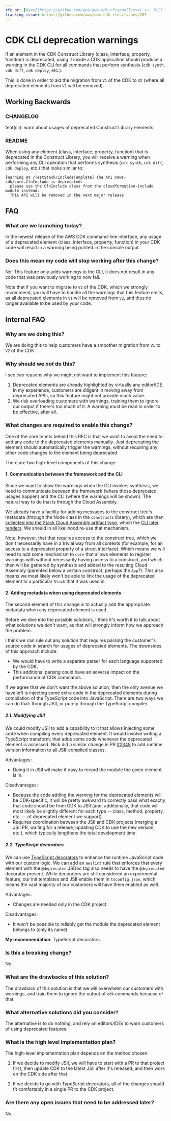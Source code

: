 ```yaml
---
rfc pr: [#xxx](https://github.com/aws/aws-cdk-rfcs/pull/xxx) <-- fill this after you've already created the PR
tracking issue: https://github.com/aws/aws-cdk-rfcs/issues/287
---
```


# CDK CLI deprecation warnings

If an element in the CDK Construct Library (class, interface, property, function) is deprecated,
using it inside a CDK application should produce a warning in the CDK CLI for all commands that perform synthesis
(`cdk synth`, `cdk diff`, `cdk deploy`, etc.).

This is done in order to aid the migration from `V1` of the CDK to `V2`
(where all deprecated elements from `V1` will be removed).

## Working Backwards

### CHANGELOG

feat(cli): warn about usages of deprecated Construct Library elements

### README

When using any element (class, interface, property, function) that is deprecated in the Construct Library,
you will receive a warning when performing any CLI operation that performs synthesis
(`cdk synth`, `cdk diff`, `cdk deploy`, etc.) that looks similar to:

```
[Warning at /TestStack/IncludeTemplate] The API @aws-cdk/core.CfnInclude is deprecated:
  please use the CfnInclude class from the cloudformation-include module instead.
  This API will be removed in the next major release
```

## FAQ

### What are we launching today?

In the newest release of the AWS CDK command-line interface,
any usage of a deprecated element  (class, interface, property, function)
in your CDK code will result in a warning being printed in the console output.

### Does this mean my code will stop working after this change?

No! This feature only adds warnings to the CLI,
it does not result in any code that was previously working to now fail.

Note that if you want to migrate to `V2` of the CDK,
which we strongly recommend,
you will have to handle all the warnings that this feature emits,
as all deprecated elements in `V1` will be removed from `V2`,
and thus no longer available to be used by your code.

## Internal FAQ

### Why are we doing this?

We are doing this to help customers have a smoother migration from `V1` to `V2` of the CDK.

### Why should we _not_ do this?

I see two reasons why we might not want to implement this feature:

1. Deprecated elements are already highlighted by virtually any editor/IDE.
  In my experience, customers are diligent in moving away from deprecated APIs,
  so this feature might not provide much value.
2. We risk overloading customers with warnings,
  training them to ignore our output if there's too much of it.
  A warning must be read in order to be effective, after all.

### What changes are required to enable this change?

One of the core tenets behind this RFC is that we want to avoid the need to add any code to the deprecated elements manually.
Just deprecating the element should automatically trigger the warnings,
without requiring any other code changes to the element being deprecated.

There are two high-level components of this change:

#### 1. Communication between the framework and the CLI

Since we want to show the warnings when the CLI invokes synthesis,
we need to communicate between the framework (where those deprecated usages happen)
and the CLI (where the warnings will be shown).
The natural way to do that is through the Cloud Assembly.

We already have a facility for adding messages to the construct tree's metadata
(through the Node class in the `constructs` library),
which are then [collected into the Stack Cloud Assembly artifact type](https://github.com/aws/aws-cdk/blob/34a921b9667402b6d90731f1fd9e3de1ef27f8bf/packages/%40aws-cdk/core/lib/stack-synthesizers/_shared.ts#L63-L101),
which the [CLI later renders](https://github.com/aws/aws-cdk/blob/34a921b9667402b6d90731f1fd9e3de1ef27f8bf/packages/aws-cdk/lib/api/cxapp/cloud-assembly.ts#L175-L216).
We should in all likelihood re-use that mechanism.

Note, however, that that requires access to the construct tree,
which we don't necessarily have in a trivial way from all contexts
(for example, for an access to a deprecated property of a struct interface).
Which means we will need to add some mechanism to `core`
that allows elements to register warnings with without necessarily having access to a construct,
and which then will be gathered by synthesis and added to the resulting Cloud Assembly
(parented below a certain construct, perhaps the `App`?).
This also means we most likely won't be able to link the usage of the deprecated element to a particular `Stack`
that it was used in.

#### 2. Adding metadata when using deprecated elements

The second element of this change is to actually add the appropriate metadata when any deprecated element is used.

Before we dive into the possible solutions,
I think it's worth it to talk about what solutions we _don't_ want,
as that will strongly inform how we approach the problem.

I think we can rule out any solution that requires parsing the customer's source code in search for usages of deprecated elements.
The downsides of this approach include:

* We would have to write a separate parser for each language supported by the CDK.
* This additional parsing could have an adverse impact on the performance of CDK commands.

If we agree that we don't want the above solution,
then the only avenue we have left is injecting some extra code in the deprecated elements during compilation of the TypeScript code into JavaScript.
There are two ways we can do that: through JSII, or purely through the TypeScript compiler.

##### 2.1. Modifying JSII

We could modify JSII to add a capability to it that allows injecting some code when compiling every deprecated element.
It would involve writing a TypeScript transform,
that adds some code whenever the deprecated element is accessed.
Nick did a similar change in PR [#2348](https://github.com/aws/jsii/pull/2348)
to add runtime version information to all JSII-compiled classes.

Advantages:

* Doing it in JSII wil make it easy to record the module the given element is in.

Disadvantages:

* Because the code adding the warning for the deprecated elements will be CDK-specific,
  it will be pretty awkward to correctly pass what exactly that code should be from CDK to JSII
  (and, additionally, that code will most likely be slightly different for each type --
  class, method, property, etc. --
  of deprecated element we support).
* Requires coordination between the JSII and CDK projects
  (merging a JSII PR, waiting for a release, updating CDK to use the new version, etc.),
  which typically lengthens the total development time.

##### 2.2. TypeScript decorators

We can use [TypeScript decorators](https://www.typescriptlang.org/docs/handbook/decorators.html)
to enhance the runtime JavaScript code with our custom logic.
We can add an `awslint` rule that enforces that every element with the `@deprecated`
JSDoc tag also needs to have the `@deprecated` decorator present.
While decorators are still considered an experimental feature,
our init templates and JSII enable them in `tsconfig.json`,
which means the vast majority of our customers will have them enabled as well.

Advantages:

* Changes are needed only in the CDK project.

Disadvantages:

* It won't be possible to reliably get the module the deprecated element belongs to
  (only its name).

**My recommendation**: TypeScript decorators.

### Is this a breaking change?

No.

### What are the drawbacks of this solution?

The drawback of this solution is that we will overwhelm our customers with warnings,
and train them to ignore the output of `cdk` commands because of that.

### What alternative solutions did you consider?

The alternative is to do nothing,
and rely on editors/IDEs to warn customers of using deprecated features.

### What is the high level implementation plan?

The high-level implementation plan depends on the method chosen:

1. If we decide to modify JSII,
  we will have to start with a PR to that project first,
  then update CDK to the latest JSII after it's released,
  and then work on the CDK side after that.

2. If we decide to go with TypeScript decorators,
  all of the changes should fit comfortably in a single PR to the CDK project.

### Are there any open issues that need to be addressed later?

No.
